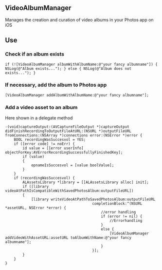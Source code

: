 ## VideoAlbumManager

Manages the creation and curation of video albums in your Photos app on iOS

## Use

### Check if an album exists

`
if (![VideoAlbumManager albumWithAlbumName:@"your fancy albumname"]) {
	NSLog(@"Album exists...");
}
else {
	NSLog(@"Album does not exists...");
}
`

### If necessary, add the album to Photos app

`
[VideoAlbumManager addAlbumWithAlbumName:@"your fancy albumname"];
`

### Add a video asset to an album

Here shown in a delegate method

``` 
-(void)captureOutput:(AVCaptureFileOutput *)captureOutput didFinishRecordingToOutputFileAtURL:(NSURL *)outputFileURL fromConnections:(NSArray *)connections error:(NSError *)error {
    BOOL recordingWasSuccesvol = YES;
    if ([error code] != noErr) {
        id value = [[error userInfo] objectForKey:AVErrorRecordingSuccessfullyFinishedKey];
        if (value)
        {
            opnameIsSuccesvol = [value boolValue];
        }
    }
    if (recordingWasSuccesvol) {
		ALAssetsLibrary *library = [[ALAssetsLibrary alloc] init];
        if ([library videoAtPathIsCompatibleWithSavedPhotosAlbum:outputFileURL])
        {
            [library writeVideoAtPathToSavedPhotosAlbum:outputFileURL
                                        completionBlock:^(NSURL *assetURL, NSError *error) {
                                            //error handling
                                            if (error != nil) {
												//Errorhandling
                                            }
											else {
                                                [VideoAlbumManager addVideoWithAssetURL:assetURL toAlbumWithName:@"your fancy albumname"];
											}
                                        }];
        }
    }
}
```
